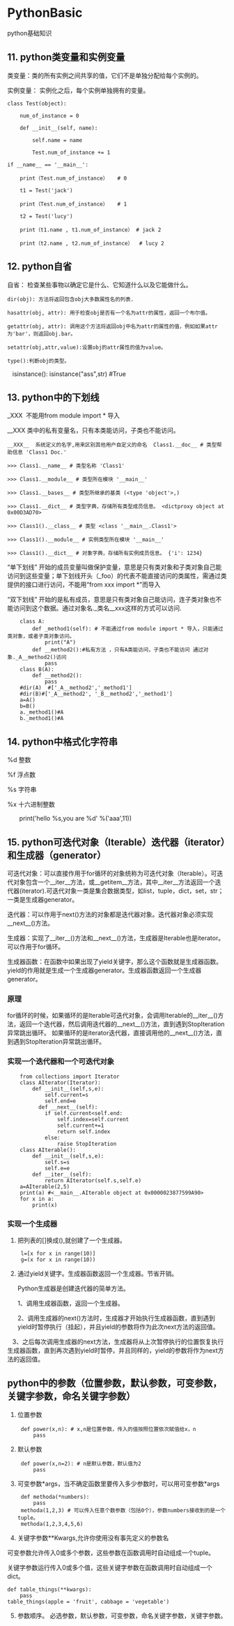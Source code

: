 # PythonBasic
python基础知识
## 11. python类变量和实例变量
类变量：类的所有实例之间共享的值，它们不是单独分配给每个实例的。

实例变量： 实例化之后，每个实例单独拥有的变量。

    class Test(object):  
    
        num_of_instance = 0
        
        def __init__(self, name):
        
            self.name = name  
              
            Test.num_of_instance += 1  

    if __name__ == '__main__':  
          
        print（Test.num_of_instance）   # 0
          
        t1 = Test('jack')  
          
        print（Test.num_of_instance）   # 1
          
        t2 = Test('lucy')  
          
        print（t1.name , t1.num_of_instance） # jack 2
          
        print（t2.name , t2.num_of_instance）  # lucy 2
## 12. python自省
自省： 检查某些事物以确定它是什么、它知道什么以及它能做什么。

    dir(obj): 方法将返回包含obj大多数属性名的列表.

    hasattr(obj, attr): 用于检查obj是否有一个名为attr的属性，返回一个布尔值。

    getattr(obj, attr): 调用这个方法将返回obj中名为attr的属性的值，例如如果attr为'bar'，则返回obj.bar。

    setattr(obj,attr,value):设置obj的attr属性的值为value。

    type():判断obj的类型。

    isinstance():  isinstance("ass",str) #True
## 13. python中的下划线
_XXX  不能用from module import * 导入

__XXX  类中的私有变量名，只有本类能访问，子类也不能访问。

    __XXX__  系统定义的名字,用来区别其他用户自定义的命名  Class1.__doc__ # 类型帮助信息 'Class1 Doc.' 
    
    >>> Class1.__name__ # 类型名称 'Class1' 
    
    >>> Class1.__module__ # 类型所在模块 '__main__' 
    
    >>> Class1.__bases__ # 类型所继承的基类 (<type 'object'>,) 
    
    >>> Class1.__dict__ # 类型字典，存储所有类型成员信息。 <dictproxy object at 0x00D3AD70> 
    
    >>> Class1().__class__ # 类型 <class '__main__.Class1'> 
    
    >>> Class1().__module__ # 实例类型所在模块 '__main__'
    
    >>> Class1().__dict__ # 对象字典，存储所有实例成员信息。 {'i': 1234}


“单下划线” 开始的成员变量叫做保护变量，意思是只有类对象和子类对象自己能访问到这些变量；单下划线开头（_foo）的代表不能直接访问的类属性，需通过类提供的接口进行访问，不能用“from xxx import *”而导入

“双下划线” 开始的是私有成员，意思是只有类对象自己能访问，连子类对象也不能访问到这个数据。通过对象名._类名__xxx这样的方式可以访问.

        class A:
            def _method1(self): # 不能通过from module import * 导入，只能通过类对象，或者子类对象访问。
                print("A")
            def __method2():#私有方法 ，只有A类能访问，子类也不能访问 通过对象._A__method2()访问
                pass
        class B(A):
            def __method2():
                pass
        #dir(A)  #['_A__method2','_method1']
        #dir(B)#['_A__method2', '_B__method2','_method1']
        a=A()
        b=B()
        a._method1()#A
        b._method1()#A
## 14. python中格式化字符串
%d 整数

%f 浮点数

%s 字符串

%x 十六进制整数

        print('hello %s,you are %d' %('aaa',11))

## 15. python可迭代对象（Iterable）迭代器（iterator）和生成器（generator）
可迭代对象：可以直接作用于for循环的对象统称为可迭代对象（Iterable）。可迭代对象包含一个__iter__方法，或__getitem__方法，其中__iter__方法返回一个迭代器(iterator).可迭代对象一类是集合数据类型，如list，tuple，dict，set，str；一类是生成器generator。

迭代器：可以作用于next()方法的对象都是迭代器对象。迭代器对象必须实现__next__()方法。

生成器：实现了__iter__()方法和__next__()方法，生成器是Iterable也是iterator。可以作用于for循环。

生成器函数：在函数中如果出现了yield关键字，那么这个函数就是生成器函数。yield的作用就是生成一个生成器generator。生成器函数返回一个生成器generator。

### 原理
for循环的时候，如果循环的是Iterable可迭代对象，会调用Iterable的__iter__()方法，返回一个迭代器，然后调用迭代器的__next__()方法，直到遇到StopIteration异常跳出循环。
如果循环的是iterator迭代器，直接调用他的__next__()方法，直到遇到StopIteration异常跳出循环。
### 实现一个迭代器和一个可迭代对象

        from collections import Iterator
        class AIterator(Iterator):
            def __init__(self,s,e):
                self.current=s
                self.end=e
              def __next__(self):
                if self.current<self.end:
                    self.index=self.current
                    self.current+=1
                    return self.index
                else:
                    raise StopIteration
        class AIterable():
            def __init__(self,s,e):
                self.s=s
                self.e=e
            def __iter__(self):
                return AIterator(self.s,self.e)
        a=AIterable(2,5)
        print(a) #<__main__.AIterable object at 0x0000023877599A90>
        for x in a:
            print(x)
### 实现一个生成器
1. 把列表的[]换成(),就创建了一个生成器。
        
        l=[x for x in range(10)]
        g=(x for x in range(10))
2. 通过yield关键字。生成器函数返回一个生成器。节省开销。

    Python生成器是创建迭代器的简单方法。

    1、调用生成器函数，返回一个生成器。

    2、调用生成器的next()方法时，生成器才开始执行生成器函数，直到遇到yield时暂停执行（挂起），并且yield的参数将作为此次next方法的返回值。

    3、之后每次调用生成器的next方法，生成器将从上次暂停执行的位置恢复执行生成器函数，直到再次遇到yield时暂停，并且同样的，yield的参数将作为next方法的返回值。
## python中的参数（位置参数，默认参数，可变参数，关键字参数，命名关键字参数）
1. 位置参数
        
        def power(x,n): # x,n是位置参数，传入的值按照位置依次赋值给x，n
            pass
2. 默认参数

        def power(x,n=2): # n是默认参数，默认值为2
            pass
3. 可变参数\*args，当不确定函数里要传入多少参数时，可以用可变参数\*args
    
        def methoda(*numbers):
            pass
        methoda(1,2,3) # 可以传入任意个数参数（包括0个），参数numbers接收到的是一个tuple。
        methoda(1,2,3,4,5,6)

4. 关键字参数\**Kwargs,允许你使用没有事先定义的参数名

  可变参数允许传入0或多个参数，这些参数在函数调用时自动组成一个tuple。

  关键字参数运行传入0或多个值，这些关键字参数在函数调用时自动组成一个dict。

    def table_things(**kwargs):
        pass
    table_things(apple = 'fruit', cabbage = 'vegetable')
5. 参数顺序。 必选参数，默认参数，可变参数，命名关键字参数，关键字参数。
